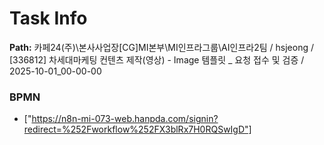 # Task Info

**Path:** 카페24(주)\본사사업장\[CG]MI본부\MI인프라그룹\AI인프라2팀 / hsjeong / [336812] 차세대마케팅 컨텐츠 제작(영상) - Image 템플릿 _ 요청 접수 및 검증 / 2025-10-01_00-00-00

### BPMN
- ["https://n8n-mi-073-web.hanpda.com/signin?redirect=%252Fworkflow%252FX3blRx7H0RQSwIgD"]

